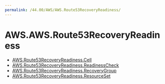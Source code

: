 ```yaml
---
permalink: /44.00/AWS/AWS.Route53RecoveryReadiness/
---
```


# AWS.AWS.Route53RecoveryReadiness



* [AWS.Route53RecoveryReadiness.Cell](AWS.Route53RecoveryReadiness.Cell.md)
* [AWS.Route53RecoveryReadiness.ReadinessCheck](AWS.Route53RecoveryReadiness.ReadinessCheck.md)
* [AWS.Route53RecoveryReadiness.RecoveryGroup](AWS.Route53RecoveryReadiness.RecoveryGroup.md)
* [AWS.Route53RecoveryReadiness.ResourceSet](AWS.Route53RecoveryReadiness.ResourceSet.md)